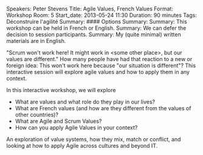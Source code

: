 Speakers: Peter Stevens
Title: Agile Values, French Values
Format: Workshop
Room: 5
Start_date: 2013-05-24 11:30
Duration: 90 minutes
Tags: Déconstruire l'agilité
Summary: #### Options
Summary: 
Summary: This workshop can be held in French or English.
Summary: We can defer the decision to session participants.
Summary: My (quite minimal) written materials are in English.

"Scrum won't work here! It might work in &lt;some other place&gt;, but our values are different."
How many people have had that reaction to a new or foreign idea: This won't work here because "our situation is different"?
This interactive session will explore agile values and how to apply them in any context. 

In this interactive workshop, we will explore

* What are values and what role do they play in our lives?
* What are French values (and how are they different from the values of other countries)?
* What are Agile and Scrum Values?
* How can you apply Agile Values in your context?

An exploration of value systems, how they mix, match or conflict, and looking at how to apply Agile across cultures and beyond IT.

